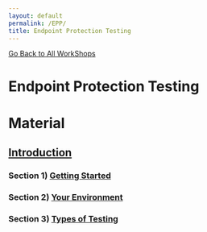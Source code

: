 ```yaml
---
layout: default
permalink: /EPP/
title: Endpoint Protection Testing
---
```

[Go Back to All WorkShops](https://pinktangent.github.io)

# Endpoint Protection Testing #

# Material #

## [Introduction](https://pinktangent.github.io/EPP/intro/) ##

### Section 1) [Getting Started](https://pinktangent.github.io/EPP/section1/) ### 

### Section 2) [Your Environment](https://pinktangent.github.io/EPP/section2/) ### 

### Section 3) [Types of Testing](https://pinktangent.github.io/EPP/section3/) ### 
